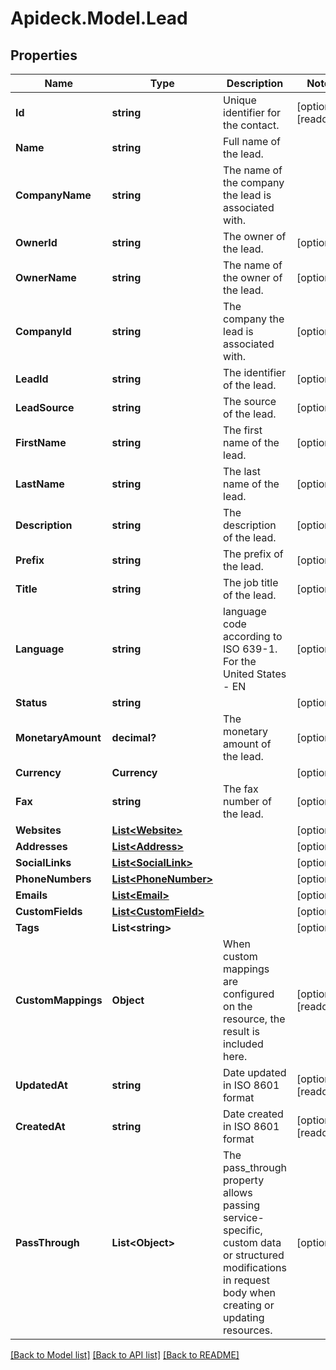 # Apideck.Model.Lead

## Properties

Name | Type | Description | Notes
------------ | ------------- | ------------- | -------------
**Id** | **string** | Unique identifier for the contact. | [optional] [readonly] 
**Name** | **string** | Full name of the lead. | 
**CompanyName** | **string** | The name of the company the lead is associated with. | 
**OwnerId** | **string** | The owner of the lead. | [optional] 
**OwnerName** | **string** | The name of the owner of the lead. | [optional] 
**CompanyId** | **string** | The company the lead is associated with. | [optional] 
**LeadId** | **string** | The identifier of the lead. | [optional] 
**LeadSource** | **string** | The source of the lead. | [optional] 
**FirstName** | **string** | The first name of the lead. | [optional] 
**LastName** | **string** | The last name of the lead. | [optional] 
**Description** | **string** | The description of the lead. | [optional] 
**Prefix** | **string** | The prefix of the lead. | [optional] 
**Title** | **string** | The job title of the lead. | [optional] 
**Language** | **string** | language code according to ISO 639-1. For the United States - EN | [optional] 
**Status** | **string** |  | [optional] 
**MonetaryAmount** | **decimal?** | The monetary amount of the lead. | [optional] 
**Currency** | **Currency** |  | [optional] 
**Fax** | **string** | The fax number of the lead. | [optional] 
**Websites** | [**List&lt;Website&gt;**](Website.md) |  | [optional] 
**Addresses** | [**List&lt;Address&gt;**](Address.md) |  | [optional] 
**SocialLinks** | [**List&lt;SocialLink&gt;**](SocialLink.md) |  | [optional] 
**PhoneNumbers** | [**List&lt;PhoneNumber&gt;**](PhoneNumber.md) |  | [optional] 
**Emails** | [**List&lt;Email&gt;**](Email.md) |  | [optional] 
**CustomFields** | [**List&lt;CustomField&gt;**](CustomField.md) |  | [optional] 
**Tags** | **List&lt;string&gt;** |  | [optional] 
**CustomMappings** | **Object** | When custom mappings are configured on the resource, the result is included here. | [optional] [readonly] 
**UpdatedAt** | **string** | Date updated in ISO 8601 format | [optional] [readonly] 
**CreatedAt** | **string** | Date created in ISO 8601 format | [optional] [readonly] 
**PassThrough** | **List&lt;Object&gt;** | The pass_through property allows passing service-specific, custom data or structured modifications in request body when creating or updating resources. | [optional] 

[[Back to Model list]](../README.md#documentation-for-models) [[Back to API list]](../README.md#documentation-for-api-endpoints) [[Back to README]](../README.md)

